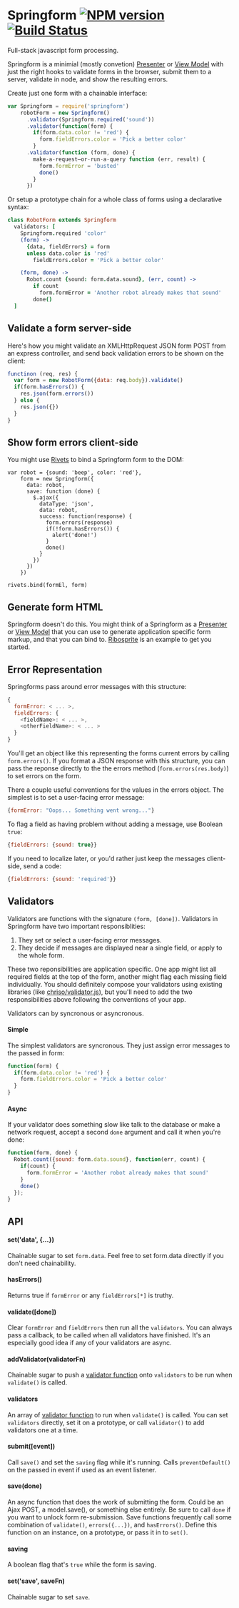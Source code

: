 Springform [![NPM version](https://badge.fury.io/js/springform.png)](http://badge.fury.io/js/springform) [![Build Status](https://travis-ci.org/goodeggs/springform.png)](https://travis-ci.org/goodeggs/springform)
==============

Full-stack javascript form processing.

Springform is a minimial (mostly convetion) [Presenter](http://en.wikipedia.org/wiki/Model_View_Presenter) or [View Model](http://en.wikipedia.org/wiki/Model_View_ViewModel) with just the right hooks to validate forms in the browser, submit them to a server, validate in node, and show the resulting errors.

Create just one form with a chainable interface:
```js
var Springform = require('springform')
    robotForm = new Springform()
      .validator(Springform.required('sound'))
      .validator(function(form) {
        if(form.data.color != 'red') {
          form.fieldErrors.color = 'Pick a better color'
        }
      .validator(function (form, done) {
        make-a-request–or-run-a-query function (err, result) {
          form.formError = 'busted'
          done()
        }
      })
```

Or setup a prototype chain for a whole class of forms using a declarative syntax:
```coffee
class RobotForm extends Springform
  validators: [
    Springform.required 'color'
    (form) ->
      {data, fieldErrors} = form
      unless data.color is 'red'
        fieldErrors.color = 'Pick a better color'

    (form, done) ->
      Robot.count {sound: form.data.sound}, (err, count) ->
        if count
          form.formError = 'Another robot already makes that sound'
        done()
  ]
```

Validate a form server-side
---------------------------
Here's how you might validate an XMLHttpRequest JSON form POST from an express controller, and send back validation errors to be shown on the client:
```js
functinon (req, res) {
  var form = new RobotForm({data: req.body}).validate()
  if(form.hasErrors()) {
    res.json(form.errors())
  } else {
    res.json({})
  }
}
```

Show form errors client-side
----------------------------
You might use [Rivets](http://www.rivetsjs.com/) to bind a Springform form to the DOM:
```
var robot = {sound: 'beep', color: 'red'},
    form = new Springform({
      data: robot,
      save: function (done) {
        $.ajax({
          dataType: 'json',
          data: robot,
          success: function(response) {
            form.errors(response)
            if(!form.hasErrors()) {
              alert('done!')
            }
            done()
          }
        })
      })
    })

rivets.bind(formEl, form)
```

Generate form HTML
------------------
Springform doesn't do this.  You might think of a Springform as a [Presenter](http://en.wikipedia.org/wiki/Model_View_Presenter) or [View Model](http://en.wikipedia.org/wiki/Model_View_ViewModel) that you can use to generate application specific form markup, and that you can bind to. [Ribosprite](http://github.com/hurrymaplelad/ribosprite) is an example to get you started.


Error Representation
--------------------
Springforms pass around error messages with this structure:
```js
{
  formError: < ... >,
  fieldErrors: {
    <fieldName>: < ... >,
    <otherFieldName>: < ... >
  }
}
```
You'll get an object like this representing the forms current errors by calling `form.errors()`.  If you format a JSON response with this structure, you can pass the reponse directly to the the errors method (`form.errors(res.body)`) to set errors on the form.

There a couple useful conventions for the values in the errors object.  The simplest is to set a user-facing error message:
```js
{formError: "Oops... Something went wrong..."}
```

To flag a field as having problem without adding a message, use Boolean `true`:
```js
{fieldErrors: {sound: true}}
```

If you need to localize later, or you'd rather just keep the messages client-side, send a code:
```js
{fieldErrors: {sound: 'required'}}
```

Validators
----------
Validators are functions with the signature `(form, [done])`.  Validators in Springform have two important responsiblities:

1. They set or select a user-facing error messages.
2. They decide if messages are displayed near a single field, or apply to the whole form.

These two reponsibilities are application specific.  One app might list all required fields at the top of the form, another might flag each missing field individually.  You should definitely compose your validators using existing libraries (like [chriso/validator.js](https://github.com/chriso/validator.js)), but you'll need to add the two responsibilities above following the conventions of your app.

Validators can by syncronous or asyncronous.

#### Simple
The simplest validators are syncronous.  They just assign error messages to the passed in form:
```js
function(form) {
  if(form.data.color != 'red') {
    form.fieldErrors.color = 'Pick a better color'
  }
}
```

#### Async
If your validator does something slow like talk to the database or make a network request, accept a second `done` argument and call it when you're done:
```js
function(form, done) {
  Robot.count({sound: form.data.sound}, function(err, count) {
    if(count) {
      form.formError = 'Another robot already makes that sound'
    }
    done()
  });
}
```

API
---
#### set('data', {...})
Chainable sugar to set `form.data`.  Feel free to set form.data directly if you don't need chainability.

#### hasErrors()
Returns true if `formError` or any `fieldErrors[*]` is truthy.

#### validate([done])
Clear `formError` and `fieldErrors` then run all the `validators`.  You can always pass a callback, to be called when all validators have finished.  It's an especially good idea if any of your validators are async.

#### addValidator(validatorFn)
Chainable sugar to push a [validator function](#validators) onto `validators` to be run when `validate()` is called.

#### validators
An array of [validator function](#validators) to run when `validate()` is called.  You can set `validators` directly, set it on a prototype, or call `validator()` to add validators one at a time.

#### submit([event])
Call `save()` and set the `saving` flag while it's running.  Calls `preventDefault()` on the passed in event if used as an event listener.

#### save(done)
An async function that does the work of submitting the form.  Could be an Ajax POST, a model.save(), or something else entirely.  Be sure to call `done` if you want to unlock form re-submission.  Save functions frequently call some combination of `validate()`, `errors({...})`, and `hasErrors()`.  Define this function on an instance, on a prototype, or pass it in to `set()`.

#### saving
A boolean flag that's `true` while the form is saving.

#### set('save', saveFn)
Chainable sugar to set `save`.

